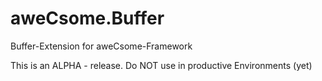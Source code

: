 # aweCsome.Buffer
Buffer-Extension for aweCsome-Framework

This is an ALPHA - release. Do NOT use in productive Environments (yet)
